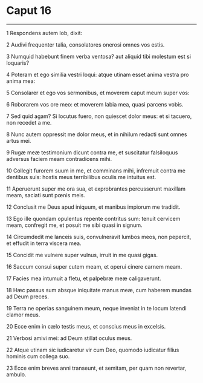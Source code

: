 # Caput 16

***

1 Respondens autem Iob, dixit:

2 Audivi frequenter talia, consolatores onerosi omnes vos estis.

3 Numquid habebunt finem verba ventosa? aut aliquid tibi molestum est si loquaris?

4 Poteram et ego similia vestri loqui: atque utinam esset anima vestra pro anima mea:

5 Consolarer et ego vos sermonibus, et moverem caput meum super vos:

6 Roborarem vos ore meo: et moverem labia mea, quasi parcens vobis.

7 Sed quid agam? Si locutus fuero, non quiescet dolor meus: et si tacuero, non recedet a me.

8 Nunc autem oppressit me dolor meus, et in nihilum redacti sunt omnes artus mei.

9 Rugæ meæ testimonium dicunt contra me, et suscitatur falsiloquus adversus faciem meam contradicens mihi.

10 Collegit furorem suum in me, et comminans mihi, infremuit contra me dentibus suis: hostis meus terribilibus oculis me intuitus est.

11 Aperuerunt super me ora sua, et exprobrantes percusserunt maxillam meam, saciati sunt pœnis meis.

12 Conclusit me Deus apud iniquum, et manibus impiorum me tradidit.

13 Ego ille quondam opulentus repente contritus sum: tenuit cervicem meam, confregit me, et posuit me sibi quasi in signum.

14 Circumdedit me lanceis suis, convulneravit lumbos meos, non pepercit, et effudit in terra viscera mea.

15 Concidit me vulnere super vulnus, irruit in me quasi gigas.

16 Saccum consui super cutem meam, et operui cinere carnem meam.

17 Facies mea intumuit a fletu, et palpebræ meæ caligaverunt.

18 Hæc passus sum absque iniquitate manus meæ, cum haberem mundas ad Deum preces.

19 Terra ne operias sanguinem meum, neque inveniat in te locum latendi clamor meus.

20 Ecce enim in cælo testis meus, et conscius meus in excelsis.

21 Verbosi amivi mei: ad Deum stillat oculus meus.

22 Atque utinam sic iudicaretur vir cum Deo, quomodo iudicatur filius hominis cum collega suo.

23 Ecce enim breves anni transeunt, et semitam, per quam non revertar, ambulo.

